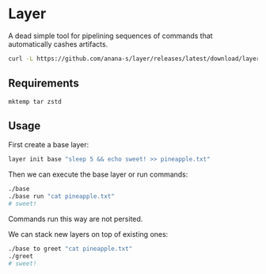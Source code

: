 # Layer

A dead simple tool for pipelining sequences of commands that automatically cashes artifacts.

```sh
curl -L https://github.com/anana-s/layer/releases/latest/download/layer.tar.xz | tar x --zstd
```

## Requirements

`mktemp tar zstd`

## Usage

First create a base layer:

```sh
layer init base "sleep 5 && echo sweet! >> pineapple.txt"
```

Then we can execute the base layer or run commands:

```sh
./base
./base run "cat pineapple.txt"
# sweet!
```

Commands run this way are not persited.

We can stack new layers on top of existing ones:

```sh
./base to greet "cat pineapple.txt"
./greet
# sweet!
```
